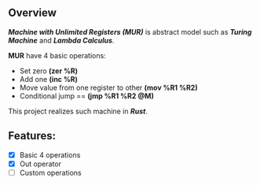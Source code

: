 Overview
-
***Machine with Unlimited Registers (MUR)*** is abstract model such as 
***Turing Machine*** and ***Lambda Calculus***.

**MUR** have 4 basic operations:
- Set zero **(zer %R)**
- Add one **(inc %R)**
- Move value from one register to other **(mov %R1 %R2)**
- Conditional jump == **(jmp %R1 %R2 @M)**

This project realizes such machine in ***Rust***.

Features:
-
- [x] Basic 4 operations
- [x] Out operator
- [ ] Custom operations